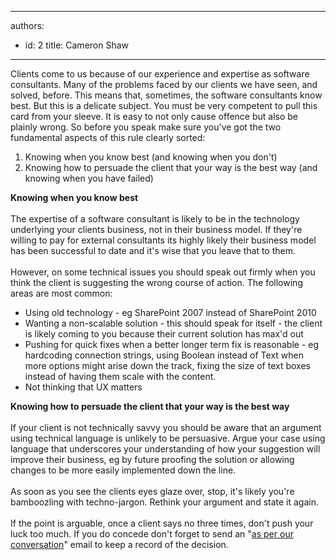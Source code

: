 

---
authors:
  - id: 2
    title: Cameron Shaw
---




<span class='intro'> 
  <p>Clients come to us because of our experience and expertise as software consultants. Many of the problems faced by our clients we have seen, and solved, before. This means that, sometimes, the software consultants know best.&#160;But this is a delicate subject. You must be very competent to pull this card from your sleeve. It is easy to not only cause offence but also be plainly wrong. So before you speak make sure you've got the two fundamental aspects of this rule clearly sorted&#58;</p>
<ol>
    <li>Knowing when you know best (and knowing when you don't) </li>
    <li>Knowing how to persuade the client that your way is the best way (and knowing when you have failed) </li>
</ol>
 </span>


  <p>
    <strong>Knowing when you know best</strong> <br>
<br>
The expertise of a software consultant is likely to be in the technology underlying&#160;your clients business, not in their business model. If they're willing to pay for external consultants its highly likely their business model has been successful to date and it's wise that you leave that to them.<br>
<br>
However, on some technical issues you should speak out firmly when you think the client is suggesting the wrong course of action. The following areas are most common&#58;</p>
<ul>
    <li>Using old technology - eg SharePoint 2007 instead of SharePoint 2010 </li>
    <li>Wanting a non-scalable solution - this should speak for itself - the client is likely coming to you because their current solution has max'd out </li>
    <li>Pushing for quick fixes when a better longer term fix is reasonable - eg hardcoding connection strings, using Boolean instead of Text when more options might arise down the track, fixing the size of text boxes instead of having them scale with the content.</li>
    <li>Not thinking that UX matters </li>
</ul>
<p><strong>Knowing how to persuade the client that your way is the best way</strong><br>
<br>
If your client is not technically savvy you should be aware that an argument using technical language is unlikely to be persuasive. Argue your case using language that underscores your understanding of how your suggestion will improve their business, eg by future proofing the solution or allowing changes to be more easily implemented down the line.<br>
<br>
As soon as you see the clients eyes glaze over, stop, it's likely you're bamboozling with techno-jargon. Rethink your argument and state it again. <br>
<br>
If the point is arguable, once a client says no three times, don't push your luck too much. If you do concede don't forget to send an &quot;<a href="/Standards/Management/RulesToHappyClients/Pages/DoYouAlwaysSendAnAsPerOurConversationEmail.aspx">as per our conversation</a>&quot; email to keep a record of the decision.</p>




